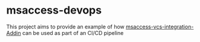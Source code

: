 # msaccess-devops
This project aims to provide an example of how [msaccess-vcs-integration-Addin](https://github.com/joyfullservice/msaccess-vcs-integration) can be used as part of an CI/CD pipeline
